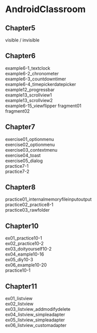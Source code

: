 # AndroidClassroom

## Chapter5
  visible / invisible

## Chapter6
  example6-1_textclock  
  example6-2_chronometer  
  example6-3_countdowntimer  
  example6-4_timepickerdatepicker   
  example12_progressbar   
  example13_scrollview1   
  example13_scrollview2   
  example6-15_viewflipper 
  fragment01  
  fragment02  
  
## Chapter7
  exercise01_optionmenu   
  exercise02_optionmenu   
  exercise03_contextmenu  
  exercise04_toast  
  exercise05_dialog   
  practice7-1   
  practice7-2 
  
## Chapter8
  practice01_internalmemoryfileinputoutput    
  practice02_practice8-1    
  practice03_rawfolder    
  
## Chapter10
  ex01_practice10-1   
  ex02_practice10-2   
  ex03_doityourself10-2   
  ex04_eample10-16   
  ex05_diy10-3    
  ex06_example10-20   
  practice10-1    
  
## Chapter11
  ex01_listview   
  ex02_listview   
  ex03_listview_addmodifydelete   
  ex04_listview_simpleadapter   
  ex05_listview_simpleadapter   
  ex06_listview_customadapter   
  

  
  
